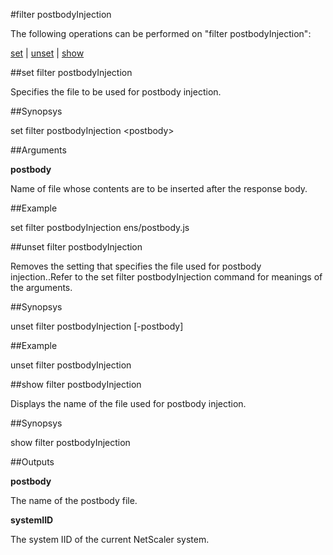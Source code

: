 #filter postbodyInjection

The following operations can be performed on "filter postbodyInjection":


[set](#set-filter-postbodyinjection) | [unset](#unset-filter-postbodyinjection) | [show](#show-filter-postbodyinjection)

##set filter postbodyInjection

Specifies the file to be used for postbody injection.


##Synopsys

set filter postbodyInjection &lt;postbody>


##Arguments

<b>postbody</b>
Name of file whose contents are to be inserted after the response body.



##Example

set filter postbodyInjection ens/postbody.js

##unset filter postbodyInjection

Removes the setting that specifies the file used for postbody injection..Refer to the set filter postbodyInjection command for meanings of the arguments.


##Synopsys

unset filter postbodyInjection [-postbody]


##Example

unset filter postbodyInjection

##show filter postbodyInjection

Displays the name of the file used for postbody injection.


##Synopsys

show filter postbodyInjection


##Outputs

<b>postbody</b>
The name of the postbody file.

<b>systemIID</b>
The system IID of the current NetScaler system.



